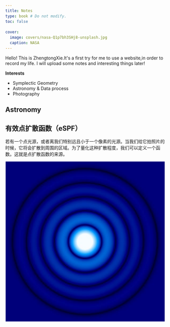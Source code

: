 ```yaml
---
title: Notes
type: book # Do not modify.
toc: false

cover:
  image: covers/nasa-Q1p7bh3SHj8-unsplash.jpg
  caption: NASA
---
```


Hello! This is ZhengtongXie.It's a first try for me to use a website,in order to record my life.
 I will upload some notes and interesting things later!

 **Interests** 

- Symplectic Geometry
- Astronomy & Data process
- Photography

## Astronomy


## 有效点扩散函数（eSPF）

若有一个点光源，或者离我们特别远且小于一个像素的光源。当我们给它拍照片的时候，它将会扩散到周围的区域。为了量化这种扩散程度，我们可以定义一个函数。这就是点扩散函数的来源。

<!-- ![NASA](../assets/media/covers/PIA12348_orig.jpg) -->

<div align=center><img src="../assets/media/picture/psf.png"> </div>

<!-- {{< cta cta_text="👉 Check out the Machine Learning notebook" cta_link="machine-learning" >}} -->
